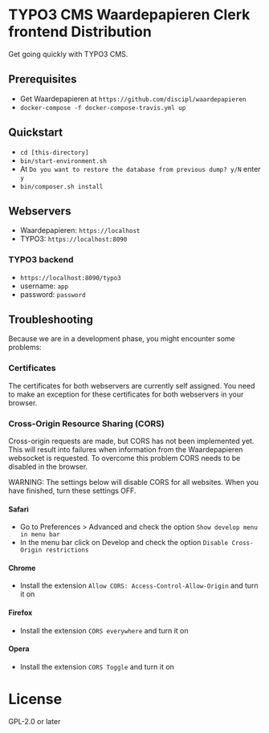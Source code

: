 # TYPO3 CMS Waardepapieren Clerk frontend Distribution

Get going quickly with TYPO3 CMS.

## Prerequisites
* Get Waardepapieren at `https://github.com/discipl/waardepapieren`
* `docker-compose -f docker-compose-travis.yml up`

## Quickstart
* `cd [this-directory]`
* `bin/start-environment.sh`
* At `Do you want to restore the database from previous dump? y/N` enter `y`
* `bin/composer.sh install`

## Webservers
* Waardepapieren: `https://localhost`
* TYPO3: `https://localhost:8090`

### TYPO3 backend
* `https://localhost:8090/typo3`
* username: `app`
* password: `password`

## Troubleshooting
Because we are in a development phase, you might encounter some problems:

### Certificates
The certificates for both webservers are currently self assigned. You need
to make an exception for these certificates for both webservers in your
browser.

### Cross-Origin Resource Sharing (CORS)
Cross-origin requests are made, but CORS has not been implemented yet.
This will result into failures when information from the Waardepapieren  
websocket is requested. To overcome this problem CORS needs to be
disabled in the browser.

WARNING: The settings below will disable CORS for all websites. When you
have finished, turn these settings OFF.

#### Safari
* Go to Preferences > Advanced and check the option `Show develop menu in menu bar`
* In the menu bar click on Develop and check the option `Disable Cross-Origin restrictions`

#### Chrome
* Install the extension `Allow CORS: Access-Control-Allow-Origin` and turn it on

#### Firefox
* Install the extension `CORS everywhere` and turn it on

#### Opera
* Install the extension `CORS Toggle` and turn it on

# License
GPL-2.0 or later
